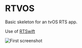 # RTVOS

Basic skeleton for an tvOS RTS app.

Use of [RTSwift](https://github.com/yageek/RTSwift)

![First screenshot](screenshots/first_test.png)

